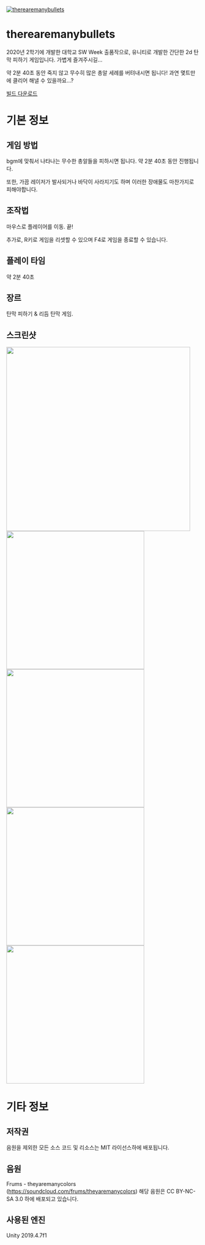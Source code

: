 [![therearemanybullets](https://img.youtube.com/vi/aTNhpl_2w88/0.jpg)](https://youtu.be/aTNhpl_2w88)

# therearemanybullets

2020년 2학기에 개발한 대학교 SW Week 출품작으로, 유니티로 개발한 간단한 2d 탄막 피하기 게임입니다. 가볍게 즐겨주시길...

약 2분 40초 동안 죽지 않고 무수히 많은 총알 세례를 버텨내시면 됩니다! 과연 몇트만에 클리어 해낼 수 있을까요...?

[빌드 다운로드](https://github.com/PortalCube/therearemanybullets/releases/tag/v0.1.0)<br>

# 기본 정보

## 게임 방법
bgm에 맞춰서 나타나는 무수한 총알들을 피하시면 됩니다. 약 2분 40초 동안 진행됩니다.

또한, 가끔 레이저가 발사되거나 바닥이 사라지기도 하며 이러한 장애물도 마찬가지로 피해야합니다.

## 조작법

마우스로 플레이어를 이동. 끝!

추가로, R키로 게임을 리셋할 수 있으며 F4로 게임을 종료할 수 있습니다.

## 플레이 타임
약 2분 40초

## 장르
탄막 피하기 & 리듬 탄막 게임.

## 스크린샷
<img src="https://raw.githubusercontent.com/PortalCube/therearemanybullets/master/Github/Title.png" width="480px"></img>
<br>
<img src="https://raw.githubusercontent.com/PortalCube/therearemanybullets/master/Github/Screenshot_1.png" width="360px"></img>
<img src="https://raw.githubusercontent.com/PortalCube/therearemanybullets/master/Github/Screenshot_2.png" width="360px"></img>
<img src="https://raw.githubusercontent.com/PortalCube/therearemanybullets/master/Github/Screenshot_3.png" width="360px"></img>
<img src="https://raw.githubusercontent.com/PortalCube/therearemanybullets/master/Github/Screenshot_4.png" width="360px"></img>

# 기타 정보

## 저작권

음원을 제외한 모든 소스 코드 및 리소스는 MIT 라이선스하에 배포됩니다.

## 음원
Frums - theyaremanycolors (https://soundcloud.com/frums/theyaremanycolors)
해당 음원은 CC BY-NC-SA 3.0 하에 배포되고 있습니다.

## 사용된 엔진
Unity 2019.4.7f1
